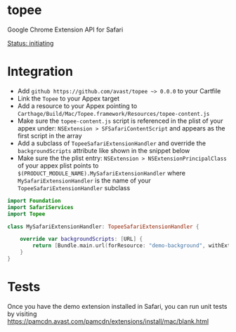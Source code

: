 topee
=====
Google Chrome Extension API for Safari 

[Status: initiating](http://htmlpreview.github.io/?https://github.com/avast/topee/blob/master/api.html)

Integration
====

- Add `github https://github.com/avast/topee ~> 0.0.0` to your Cartfile
- Link the `Topee` to your Appex target
- Add a resource to your Appex pointing to `Carthage/Build/Mac/Topee.framework/Resources/topee-content.js`
- Make sure the `topee-content.js` script is referenced in the plist of your appex under: `NSExtension > SFSafariContentScript` and appears as the first script in the array
- Add a subclass of `TopeeSafariExtensionHandler` and override the `backgroundScripts` attribute like shown in the snippet below
- Make sure the the plist entry: `NSExtension > NSExtensionPrincipalClass` of your appex plist points to `$(PRODUCT_MODULE_NAME).MySafariExtensionHandler` where `MySafariExtensionHandler` is the name of your `TopeeSafariExtensionHandler` subclass

```swift
import Foundation
import SafariServices
import Topee

class MySafariExtensionHandler: TopeeSafariExtensionHandler {

    override var backgroundScripts: [URL] {
        return [Bundle.main.url(forResource: "demo-background", withExtension: "js")!]
    }
}
```

Tests
====

Once you have the demo extension installed in Safari, you can run unit tests by visiting https://pamcdn.avast.com/pamcdn/extensions/install/mac/blank.html
